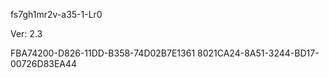 fs7gh1mr2v-a35-1-Lr0


Ver: 2.3

FBA74200-D826-11DD-B358-74D02B7E1361
8021CA24-8A51-3244-BD17-00726D83EA44
